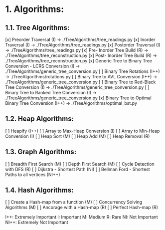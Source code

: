 # 1. Algorithms:
## 1.1. Tree Algorithms:
[x] Preorder Traversal (I)                                          -> ./TreeAlgorithms/tree_readings.py 
[x] Inorder Traversal (I)                                           -> ./TreeAlgorithms/tree_readings.py
[x] Postorder Traversal (I)                                         -> ./TreeAlgorithms/tree_readings.py
[x] Pre- Inorder Tree Build (R)                                     -> ./TreeAlgorithms/tree_reconstruction.py
[x] Post- Inorder Tree Build (R)                                    -> ./TreeAlgorithms/tree_reconstruction.py
[x] Generic Tree to Binary Tree Conversion - LCRS Conversion (I)    -> ./TreeAlgorithms/generic_tree_conversion.py
[ ] Binary Tree Rotations (I++)                                     -> ./TreeAlgorithms/rotations.py
[ ] Binary Tree to AVL Conversion (I++)                             -> ./TreeAlgorithms/generic_tree_conversion.py
[ ] Binary Tree to Red-Black Tree Conversion (I)                    -> ./TreeAlgorithms/generic_tree_conversion.py
[ ] Binary Tree to Ranked Tree Conversion (I)                       -> ./TreeAlgorithms/generic_tree_conversion.py
[x] Binary Tree to Optimal Binary Tree Conversion (I++)             -> ./TreeAlgorithms/optimal_bst.py
## 1.2. Heap Algorithms:
[ ] Heapify (I++)
[ ] Array to Max-Heap Conversion (I)
[ ] Array to Min-Heap Conversion (I)
[ ] Heap Sort (M)
[ ] Heap Add (M)
[ ] Heap Removal (R)
## 1.3. Graph Algorithms:
[ ] Breadth First Search (M)
[ ] Depth First Search (M)
[ ] Cycle Detection with DFS (R)
[ ] Dijkstra - Shortest Path (NI)
[ ] Bellman Ford - Shortest Paths to all vertices (NI++)
## 1.4. Hash Algorithms:
[ ] Create a Hash-map from a function (M)
[ ] Concurrency Solving Algorithms (M)
[ ] Ancorage with a Hash-map (R)
[ ] Perfect Hash-map (R)

I++:  Extremely Important
I:    Important
M:    Medium
R:    Rare
NI:   Not Important
NI++: Extremely Not Important

